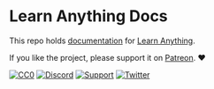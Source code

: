 # Learn Anything Docs

This repo holds [documentation](https://docs.learn-anything.org/) for [Learn Anything](https://github.com/learn-anything/learn-anything).

If you like the project, please support it on [Patreon](https://patreon.com/learnanything). ♥️

[![CC0](https://img.shields.io/badge/license-CC0-0a0a0a.svg?style=flat&colorA=0a0a0a)](https://creativecommons.org/publicdomain/zero/1.0/) [![Discord](https://img.shields.io/badge/-Discord-0a0a0a.svg?style=flat&colorA=0a0a0a)](https://discord.gg/KKYdWjt) [![Support](https://img.shields.io/badge/%E2%9D%A4-Support-0a0a0a.svg?style=flat&colorA=0a0a0a)](https://www.patreon.com/learnanything) [![Twitter](http://bit.ly/latwitt)](https://twitter.com/learnanything_)
